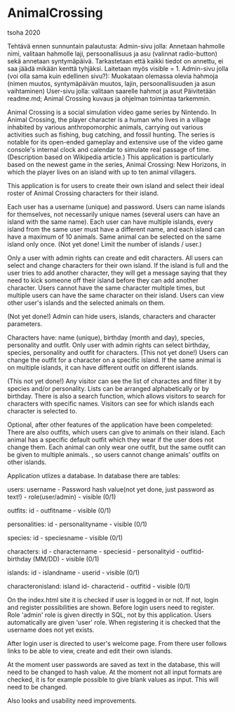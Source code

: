 # AnimalCrossing
tsoha 2020

Tehtävä ennen sunnuntain palautusta:
Admin-sivu jolla:
Annetaan hahmolle nimi, valitaan hahmolle laji, persoonallisuus ja asu (valinnat radio-button) sekä annetaan syntymäpäivä. Tarkastetaan että kaikki tiedot on annettu, ei saa jäädä mikään kenttä tyhjäksi. Laitetaan myös visible = 1.
Admin-sivu jolla (voi olla sama kuin edellinen sivu?):
Muokataan olemassa olevia hahmoja (nimen muutos, syntymäpäivän muutos, lajin, persoonallisuuden ja asun vaihtaminen) 
User-sivu jolla:
valitaan saarelle hahmot ja asut
Päivitetään readme.md; Animal Crossing kuvaus ja ohjelman toimintaa tarkemmin.




Animal Crossing is a social simulation video game series by Nintendo. In Animal Crossing, the player character is a human who lives in a village inhabited by various anthropomorphic animals, carrying out various activities such as fishing, bug catching, and fossil hunting. The series is notable for its open-ended gameplay and extensive use of the video game console's internal clock and calendar to simulate real passage of time. (Description based on Wikipedia article.) This application is particularly based on the newest game in the series, Animal Crossing: New Horizons, in which the player lives on an island with up to ten animal villagers.

This application is for users to create their own island and select their ideal roster of Animal Crossing characters for their island.

Each user has a username (unique) and password. Users can name islands for themselves, not necessarily unique names (several users can have an island with the same name). Each user can have multiple islands, every island from the same user must have a different name, and each island can have a maximum of 10 animals. Same animal can be selected on the same island only once.
(Not yet done! Limit the number of islands / user.)

Only a user with admin rights can create and edit characters. All users can select and change characters for their own island. If the island is full and the user tries to add another character, they will get a message saying that they need to kick someone off their island before they can add another character. Users cannot have the same character multiple times, but multiple users can have the same character on their island. Users can view other user's islands and the selected animals on them.

(Not yet done!)
Admin can hide users, islands, characters and character parameters.

Characters have: name (unique), birthday (month and day), species, personality and outfit. Only user with admin rights can select birthday, species, personality and outfit for characters. (This not yet done!) Users can change the outfit for a character on a specific island. If the same animal is on multiple islands, it can have different outfit on different islands.


(This not yet done!) Any visitor can see the list of charactes and filter it by species and/or personality. Lists can be arranged alphabetically or by birthday. There is also a search function, which allows visitors to search for characters with specific names. Visitors can see for which islands each character is selected to.

Optional, after other features of the application have been compeleted:
There are also outfits, which users can give to animals on their island. Each animal has a specific default outfit which they wear if the user does not change them. Each animal can only wear one outfit, but the same outfit can be given to multiple animals. , so users cannot change animals' outfits on other islands.


Application utlizes a database. In database there are tables:

users:
username - Password hash value(not yet done, just password as text!) - role(user/admin) - visible (0/1)

outfits:
id - outfitname - visible (0/1)

personalities:
id - personalityname - visible (0/1)

species:
id - speciesname - visible (0/1)

characters:
id - charactername - speciesid - personalityid - outfitid- birthday (MM/DD) - visible (0/1)

islands:
id - islandname - userid - visible (0/1)

characteronisland:
island id- characterid - outfitid - visible (0/1)


On the index.html site it is checked if user is logged in or not. If not, login and register possibilities are shown. Before login users need to register. Role 'admin' role is given directly in SQL, not by this application. Users automatically are given 'user' role. When registering it is checked that the username does not yet exists.

After login user is directed to user's welcome page. From there user follows links to be able to view, create and edit their own islands. 

At the moment user passwords are saved as text in the database, this will need to be changed to hash value. At the moment not all input formats are checked, it is for example possible to give blank values as input. This will need to be changed.

Also looks and usability need improvements.


